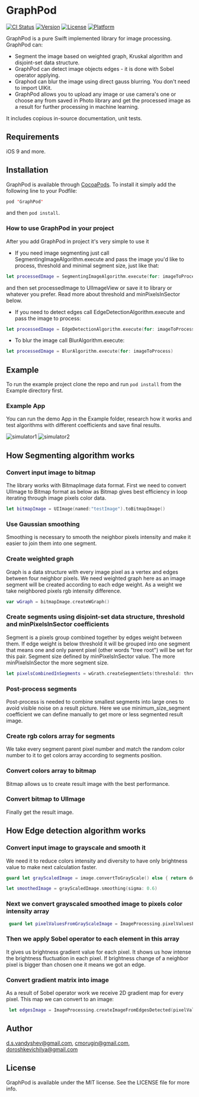 # GraphPod

[![CI Status](https://img.shields.io/travis/d.s.vandyshev@gmail.com/GraphPod.svg?style=flat)](https://travis-ci.org/d.s.vandyshev@gmail.com/GraphPod)
[![Version](https://img.shields.io/cocoapods/v/GraphPod.svg?style=flat)](https://cocoapods.org/pods/GraphPod)
[![License](https://img.shields.io/cocoapods/l/GraphPod.svg?style=flat)](https://cocoapods.org/pods/GraphPod)
[![Platform](https://img.shields.io/cocoapods/p/GraphPod.svg?style=flat)](https://cocoapods.org/pods/GraphPod)

GraphPod is a pure Swift implemented library for image processing. GraphPod can:
 - Segment the image based on weighted graph, Kruskal algorithm and disjoint-set data structure.
 - GraphPod can detect image objects edges - it is done with Sobel operator applying. 
 - Graphod can blur the image using direct gauss blurring. You don't need to import UIKit.
 - GraphPod allows you to upload any image or use camera's one or choose any from saved in Photo library and get the processed image as a result for further processing in machine learning.

It includes copious in-source documentation, unit tests.

## Requirements

iOS 9 and more.

## Installation

GraphPod is available through [CocoaPods](https://cocoapods.org). To install
it simply add the following line to your Podfile:

```swift
pod 'GraphPod'
```
and then `pod install`.

### How to use GraphPod in your project
After you add GraphPod in project it's very simple to use it
- If you need image segmenting just call SegmentingImageAlgorithm.execute and pass the image you'd like to process, threshold and minimal segment size, just like that:

```swift
let processedImage = SegmentingImageAlgorithm.execute(for: imageToProcess, with: threshold, with: minPixelsInSector)
```
and then set processedImage to UIImageView or save it to library or whatever you prefer.
Read more about threshold and minPixelsInSector below.



- If you need to detect edges call EdgeDetectionAlgorithm.execute and pass the image to process:

```swift
let processedImage = EdgeDetectionAlgorithm.execute(for: imageToProcess)
```



- To blur the image call BlurAlgorithm.execute:

```swift
let processedImage = BlurAlgorithm.execute(for: imageToProcess)
```

## Example

To run the example project clone the repo and run `pod install` from the Example directory first.

### Example App

You can run the demo App in the Example folder, research how it works and test algorithms with different coefficients and save final results.

![simulator1](https://user-images.githubusercontent.com/63192967/124740431-784b9200-df23-11eb-96c2-b6cedcceacb8.png)
![simulator2](https://user-images.githubusercontent.com/63192967/124749888-78508f80-df2d-11eb-93ef-3ce18caeaa46.png)


## How Segmenting algorithm works

### Convert input image to bitmap

The library works with BitmapImage data format. First we need to convert UIImage to Bitmap format as below as Bitmap gives best efficiency in loop iterating through image pixels color data.

```swift
let bitmapImage = UIImage(named:"testImage").toBitmapImage()
```

### Use Gaussian smoothing

Smoothing is necessary to smooth the neighbor pixels intensity and make it easier to join them into one segment. 

### Create weighted graph

Graph is a data structure with every image pixel as a vertex and edges between four neighbor pixels. We need weighted graph here as an image segment will be created according to each edge weight. As a weight we take neighbored pixels rgb intensity difference.

```swift
var wGraph = bitmapImage.createWGraph()
```

### Create segments using disjoint-set data structure, threshold and minPixelsInSector coefficients

Segment is a pixels group combined together by edges weight between them. If edge weight is below threshold it will be grouped into one segment that means one and only parent pixel (other words "tree root") will be set for this pair. Segment size defined by minPixelsInSector value. The more minPixelsInSector the more segment size.

```swift
let pixelsCombinedInSegments = wGrath.createSegmentSets(threshold: threshold, minSize: minSize)
```

### Post-process segments

Post-process is needed to combine smallest segments into large ones to avoid visible noise on a result picture. Here we use minimum_size_segment coefficient we can define manually to get more or less segmented result image.

### Create rgb colors array for segments

We take every segment parent pixel number and match the random color number to it to get colors array according to segments position.

### Convert colors array to bitmap

Bitmap allows us to create result image with the best performance.

### Convert bitmap to UIImage

Finally get the result image.


## How Edge detection algorithm works

### Convert input image to grayscale and smooth it

We need it to reduce colors intensity and diversity to have only brightness value to make next calculation faster.

```swift
guard let grayScaledImage = image.convertToGrayScale() else { return defaultImage}

let smoothedImage = grayScaledImage.smoothing(sigma: 0.6)
```

### Next we convert grayscaled smoothed image to pixels color intensity array

```swift
 guard let pixelValuesFromGrayScaleImage = ImageProcessing.pixelValuesFromGrayScaleImage(imageRef: smoothedImage?.cgImage) else { return defaultImage }
```
### Then we apply Sobel operator to each element in this array

It gives us brightness gradient value for each pixel. It shows us how intense the brightness fluctuation in each pixel. If brightness change of a neighbor pixel  is bigger than chosen one it means we got an edge.

### Convert gradient matrix into image

As a result of Sobel operator work we receive 2D gradient map for every pixel. This map we can convert to an image:
```swift
 let edgesImage = ImageProcessing.createImageFromEdgesDetected(pixelValues: featureMatrix, width: processedImageWidth, height: processedImageHeight)
```


## Author

d.s.vandyshev@gmail.com, cmorugin@gmail.com, doroshkevichilya@gmail.com

## License

GraphPod is available under the MIT license. See the LICENSE file for more info.

